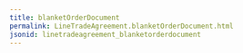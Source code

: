 ```yaml
---
title: blanketOrderDocument
permalink: LineTradeAgreement.blanketOrderDocument.html
jsonid: linetradeagreement_blanketorderdocument
---
```

